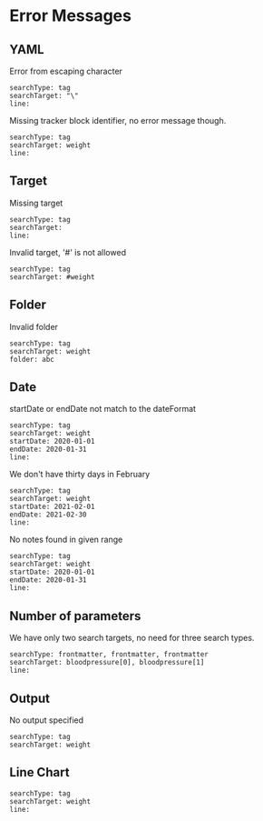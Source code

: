 # Error Messages
## YAML
Error from escaping character
``` tracker
searchType: tag
searchTarget: "\"
line:
```

Missing tracker block identifier, no error message though.
```
searchType: tag
searchTarget: weight
line:
```

## Target
Missing target
``` tracker
searchType: tag
searchTarget: 
line:
```

Invalid target, '#' is not allowed
``` tracker
searchType: tag
searchTarget: #weight 
```

## Folder
Invalid folder
``` tracker
searchType: tag
searchTarget: weight
folder: abc
```

## Date
startDate or endDate not match to the dateFormat
``` tracker
searchType: tag
searchTarget: weight
startDate: 2020-01-01
endDate: 2020-01-31
line:
```

We don't have thirty days in February
``` tracker
searchType: tag
searchTarget: weight
startDate: 2021-02-01
endDate: 2021-02-30
line:
```

No notes found in given range
``` tracker
searchType: tag
searchTarget: weight
startDate: 2020-01-01
endDate: 2020-01-31
line:
```

## Number of parameters
We have only two search targets, no need for three search types.
``` tracker
searchType: frontmatter, frontmatter, frontmatter
searchTarget: bloodpressure[0], bloodpressure[1]
line:
```

## Output
No output specified
``` tracker
searchType: tag
searchTarget: weight
``` 

## Line Chart
``` tracker
searchType: tag
searchTarget: weight
line:
``` 


